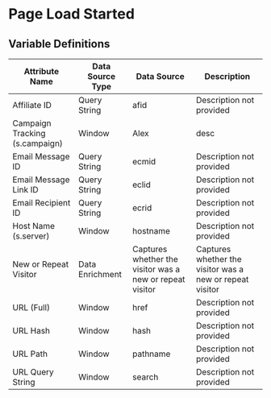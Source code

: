# Page Load Started

### 

## Variable Definitions

|Attribute Name|Data Source Type|Data Source|Description|
| --- | --- | --- | --- |
|Affiliate ID|Query String|afid|Description not provided|
|Campaign Tracking (s.campaign)|Window|Alex|desc|
|Email Message ID|Query String|ecmid|Description not provided|
|Email Message Link ID|Query String|eclid|Description not provided|
|Email Recipient ID|Query String|ecrid|Description not provided|
|Host Name (s.server)|Window|hostname|Description not provided|
|New or Repeat Visitor|Data Enrichment|Captures whether the visitor was a new or repeat visitor|Captures whether the visitor was a new or repeat visitor|
|URL (Full)|Window|href|Description not provided|
|URL Hash|Window|hash|Description not provided|
|URL Path|Window|pathname|Description not provided|
|URL Query String|Window|search|Description not provided|




